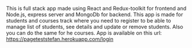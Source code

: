 This is full stack app made using React and Redux-toolkit for frontend and Node.js, express server and MongoDb for backend. 
This app is made for students and courses track where you need to register to be able to manage list of students, see details and update or remove students. 
Also you can do the same for he courses.
App is available on this url: https://pageteststefan.herokuapp.com/login 
